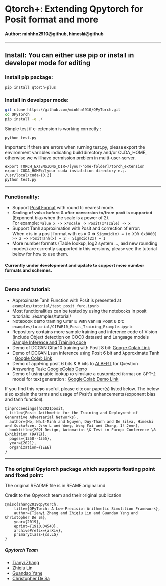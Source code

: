 # Qtorch+: Extending Qpytorch for Posit format and more
#### Author: minhhn2910@github, himeshi@github
---
## Install: You can either use pip or install in developer mode for editing
### Install pip package: 

```
pip install qtorch-plus
```

### Install in developer mode: 
```bash
git clone https://github.com/minhhn2910/QPyTorch.git
cd QPyTorch
pip install -e ./
```
Simple test if c-extension is working correctly : 
```
python test.py
```
Important: if there are errors when running test.py, please export the environment variables indicating build directory and/or CUDA_HOME, otherwise we will have permission problem in multi-user-server.
```
export TORCH_EXTENSIONS_DIR=/[your-home-folder]/torch_extension
export CUDA_HOME=/[your cuda instalation directory e.g. /usr/local/cuda-10.2] 
python test.py
```
---
### Functionality: 
* Support [Posit Format](https://posithub.org/) with round to nearest mode. 
* Scaling of value before & after conversion to/from posit is supported (Exponent bias when the scale is a  power of 2).   
For example: `value x -> x*scale -> Posit(x*scale) -> x`
* Support Tanh approximation with Posit and correction of error:  
When `x` is in a posit format with es = 0 => `Sigmoid(x) = (x XOR 0x8000) >> 2 => PositTanh(x) = 2 · Sigmoid(2x) − 1 `
* More number formats (Table lookup, log2 system ...,  and new rounding modes) are currently supported in this versions, please see the tutorial below for how to use them.
#### Currently under development and update to support more number formats and schemes.
---
### Demo and tutorial: 
* Approximate Tanh Function with Posit is presented at `examples/tutorial/test_posit_func.ipynb`
* Most functionalities can be tested by using the notebooks in posit tutorials: ./examples/tutorial/
* Notebook demo training Cifar10 with vanilla Posit 8 bit: `examples/tutorial/CIFAR10_Posit_Training_Example.ipynb`
* Repository contains more sample training and inference code of Vision (include Object detection on COCO dataset) and Language models [Sample Inference and Training code](https://github.com/minhhn2910/conga2022)
* Demo of DCGAN Cifar10 training with Posit 8 bit: [Google Colab Link](https://colab.research.google.com/drive/10kquzBx5tY8B5LYaxHab3HnR2lBwhwSl?usp=sharing)
* Demo of DCGAN Lsun inference using Posit 6 bit and Approximate Tanh : [Google Colab Link](https://colab.research.google.com/drive/1jNjpRTXffF1cLhV22Zzhd7LdgaZ8K_aP?usp=sharing)
* Demo of applying posit 6 bits & 8 bits to [ALBERT](https://huggingface.co/ktrapeznikov/albert-xlarge-v2-squad-v2) for Question Answering Task: [GoogleColab Demo](https://colab.research.google.com/drive/1t2bsoQb4oI-Lind_ORzroyv8X2H78cdn?usp=sharing)  
* Demo of using table lookup to simulate a customized format on GPT-2 model for text generation : [Google Colab Demo Link](https://colab.research.google.com/drive/1bpuqhfAxcvStS-K7IDyhdhjZPP9-lZ94?usp=sharing)

If you find this repo useful, please cite our paper(s) listed below. The below also explain the terms and usage of Posit's enhancements (exponent bias and tanh function).
```
@inproceedings{ho2021posit,
  title={Posit Arithmetic for the Training and Deployment of Generative Adversarial Networks},
  author={Ho, Nhut-Minh and Nguyen, Duy-Thanh and De Silva, Himeshi and Gustafson, John L and Wong, Weng-Fai and Chang, Ik Joon},
  booktitle={2021 Design, Automation \& Test in Europe Conference \& Exhibition (DATE)},
  pages={1350--1355},
  year={2021},
  organization={IEEE}
}

```

---------------------------------
### The original Qpytorch package which supports floating point and fixed point:

The original README file is in REAME.original.md

Credit to the Qpytorch team and their original publication 

```
@misc{zhang2019qpytorch,
    title={QPyTorch: A Low-Precision Arithmetic Simulation Framework},
    author={Tianyi Zhang and Zhiqiu Lin and Guandao Yang and Christopher De Sa},
    year={2019},
    eprint={1910.04540},
    archivePrefix={arXiv},
    primaryClass={cs.LG}
}
```

##### Qpytorch Team
* [Tianyi Zhang](https://scholar.google.com/citations?user=OI0HSa0AAAAJ&hl=en)
* Zhiqiu Lin
* [Guandao Yang](http://www.guandaoyang.com/)
* [Christopher De Sa](http://www.cs.cornell.edu/~cdesa/)
